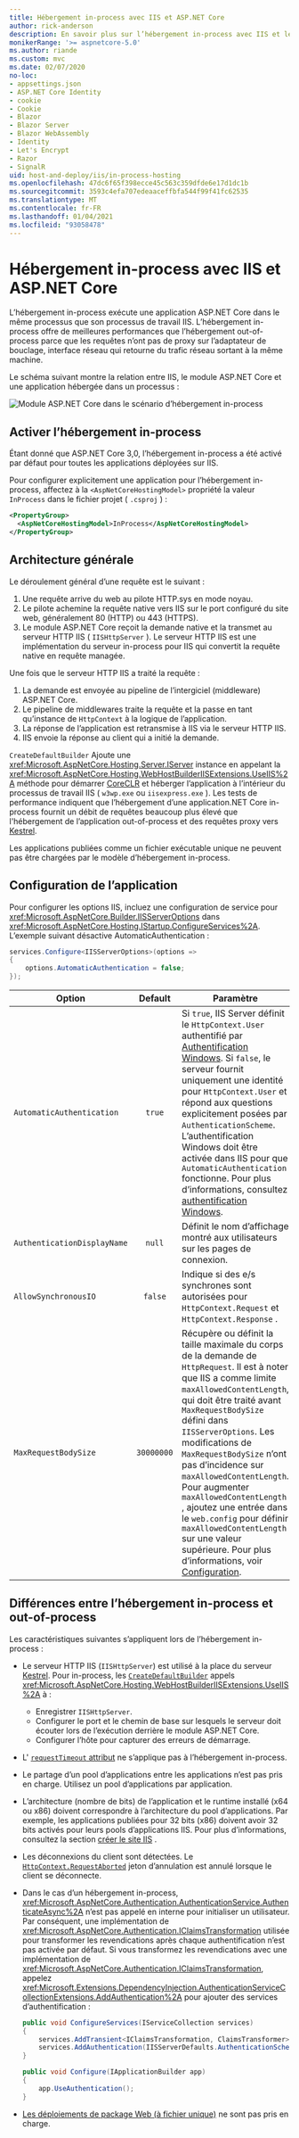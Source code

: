 ```yaml
---
title: Hébergement in-process avec IIS et ASP.NET Core
author: rick-anderson
description: En savoir plus sur l’hébergement in-process avec IIS et le module ASP.NET Core.
monikerRange: '>= aspnetcore-5.0'
ms.author: riande
ms.custom: mvc
ms.date: 02/07/2020
no-loc:
- appsettings.json
- ASP.NET Core Identity
- cookie
- Cookie
- Blazor
- Blazor Server
- Blazor WebAssembly
- Identity
- Let's Encrypt
- Razor
- SignalR
uid: host-and-deploy/iis/in-process-hosting
ms.openlocfilehash: 47dc6f65f398ecce45c563c359dfde6e17d1dc1b
ms.sourcegitcommit: 3593c4efa707edeaaceffbfa544f99f41fc62535
ms.translationtype: MT
ms.contentlocale: fr-FR
ms.lasthandoff: 01/04/2021
ms.locfileid: "93058478"
---
```

# <a name="in-process-hosting-with-iis-and-aspnet-core"></a>Hébergement in-process avec IIS et ASP.NET Core 

L’hébergement in-process exécute une application ASP.NET Core dans le même processus que son processus de travail IIS. L’hébergement in-process offre de meilleures performances que l’hébergement out-of-process parce que les requêtes n’ont pas de proxy sur l’adaptateur de bouclage, interface réseau qui retourne du trafic réseau sortant à la même machine.

Le schéma suivant montre la relation entre IIS, le module ASP.NET Core et une application hébergée dans un processus :

![Module ASP.NET Core dans le scénario d’hébergement in-process](index/_static/ancm-inprocess.png)

## <a name="enable-in-process-hosting"></a>Activer l’hébergement in-process

Étant donné que ASP.NET Core 3,0, l’hébergement in-process a été activé par défaut pour toutes les applications déployées sur IIS.

Pour configurer explicitement une application pour l’hébergement in-process, affectez à la `<AspNetCoreHostingModel>` propriété la valeur `InProcess` dans le fichier projet ( `.csproj` ) :

```xml
<PropertyGroup>
  <AspNetCoreHostingModel>InProcess</AspNetCoreHostingModel>
</PropertyGroup>
```

## <a name="general-architecture"></a>Architecture générale

Le déroulement général d’une requête est le suivant :

1. Une requête arrive du web au pilote HTTP.sys en mode noyau.
1. Le pilote achemine la requête native vers IIS sur le port configuré du site web, généralement 80 (HTTP) ou 443 (HTTPS).
1. Le module ASP.NET Core reçoit la demande native et la transmet au serveur HTTP IIS ( `IISHttpServer` ). Le serveur HTTP IIS est une implémentation du serveur in-process pour IIS qui convertit la requête native en requête managée.

Une fois que le serveur HTTP IIS a traité la requête :

1. La demande est envoyée au pipeline de l’intergiciel (middleware) ASP.NET Core.
1. Le pipeline de middlewares traite la requête et la passe en tant qu’instance de `HttpContext` à la logique de l’application.
1. La réponse de l’application est retransmise à IIS via le serveur HTTP IIS.
1. IIS envoie la réponse au client qui a initié la demande.

`CreateDefaultBuilder` Ajoute une <xref:Microsoft.AspNetCore.Hosting.Server.IServer> instance en appelant la <xref:Microsoft.AspNetCore.Hosting.WebHostBuilderIISExtensions.UseIIS%2A> méthode pour démarrer [CoreCLR](/dotnet/standard/glossary#coreclr) et héberger l’application à l’intérieur du processus de travail IIS ( `w3wp.exe` ou `iisexpress.exe` ). Les tests de performance indiquent que l’hébergement d’une application.NET Core in-process fournit un débit de requêtes beaucoup plus élevé que l'hébergement de l’application out-of-process et des requêtes proxy vers [Kestrel](xref:fundamentals/servers/kestrel).

Les applications publiées comme un fichier exécutable unique ne peuvent pas être chargées par le modèle d’hébergement in-process.

## <a name="application-configuration"></a>Configuration de l’application

Pour configurer les options IIS, incluez une configuration de service pour <xref:Microsoft.AspNetCore.Builder.IISServerOptions> dans <xref:Microsoft.AspNetCore.Hosting.IStartup.ConfigureServices%2A>. L’exemple suivant désactive AutomaticAuthentication :

```csharp
services.Configure<IISServerOptions>(options => 
{
    options.AutomaticAuthentication = false;
});
```

| Option | Default | Paramètre |
| ------ | :-----: | ------- |
| `AutomaticAuthentication` | `true` | Si `true`, IIS Server définit le `HttpContext.User` authentifié par [Authentification Windows](xref:security/authentication/windowsauth). Si `false`, le serveur fournit uniquement une identité pour `HttpContext.User` et répond aux questions explicitement posées par `AuthenticationScheme`. L’authentification Windows doit être activée dans IIS pour que `AutomaticAuthentication` fonctionne. Pour plus d’informations, consultez [authentification Windows](xref:security/authentication/windowsauth). |
| `AuthenticationDisplayName` | `null` | Définit le nom d’affichage montré aux utilisateurs sur les pages de connexion. |
| `AllowSynchronousIO` | `false` | Indique si des e/s synchrones sont autorisées pour `HttpContext.Request` et `HttpContext.Response` . |
| `MaxRequestBodySize` | `30000000` | Récupère ou définit la taille maximale du corps de la demande de `HttpRequest`. Il est à noter que IIS a comme limite `maxAllowedContentLength`, qui doit être traité avant `MaxRequestBodySize` défini dans `IISServerOptions`. Les modifications de `MaxRequestBodySize` n’ont pas d’incidence sur `maxAllowedContentLength`. Pour augmenter `maxAllowedContentLength` , ajoutez une entrée dans le `web.config` pour définir `maxAllowedContentLength` sur une valeur supérieure. Pour plus d’informations, voir [Configuration](/iis/configuration/system.webServer/security/requestFiltering/requestLimits/#configuration). |

## <a name="differences-between-in-process-and-out-of-process-hosting"></a>Différences entre l’hébergement in-process et out-of-process

Les caractéristiques suivantes s’appliquent lors de l’hébergement in-process :

* Le serveur HTTP IIS (`IISHttpServer`) est utilisé à la place du serveur [Kestrel](xref:fundamentals/servers/kestrel). Pour in-process, les [`CreateDefaultBuilder`](xref:fundamentals/host/generic-host#default-builder-settings) appels <xref:Microsoft.AspNetCore.Hosting.WebHostBuilderIISExtensions.UseIIS%2A> à :

  * Enregistrer `IISHttpServer`.
  * Configurer le port et le chemin de base sur lesquels le serveur doit écouter lors de l’exécution derrière le module ASP.NET Core.
  * Configurer l’hôte pour capturer des erreurs de démarrage.

* L' [ `requestTimeout` attribut](xref:host-and-deploy/iis/web-config#attributes-of-the-aspnetcore-element) ne s’applique pas à l’hébergement in-process.

* Le partage d’un pool d’applications entre les applications n’est pas pris en charge. Utilisez un pool d’applications par application.

* L’architecture (nombre de bits) de l’application et le runtime installé (x64 ou x86) doivent correspondre à l’architecture du pool d’applications. Par exemple, les applications publiées pour 32 bits (x86) doivent avoir 32 bits activés pour leurs pools d’applications IIS. Pour plus d’informations, consultez la section [créer le site IIS](xref:tutorials/publish-to-iis#create-the-iis-site) .

* Les déconnexions du client sont détectées. Le [`HttpContext.RequestAborted`](xref:Microsoft.AspNetCore.Http.HttpContext.RequestAborted%2A) jeton d’annulation est annulé lorsque le client se déconnecte.

* Dans le cas d’un hébergement in-process, <xref:Microsoft.AspNetCore.Authentication.AuthenticationService.AuthenticateAsync%2A> n’est pas appelé en interne pour initialiser un utilisateur. Par conséquent, une implémentation de <xref:Microsoft.AspNetCore.Authentication.IClaimsTransformation> utilisée pour transformer les revendications après chaque authentification n’est pas activée par défaut. Si vous transformez les revendications avec une implémentation de <xref:Microsoft.AspNetCore.Authentication.IClaimsTransformation>, appelez <xref:Microsoft.Extensions.DependencyInjection.AuthenticationServiceCollectionExtensions.AddAuthentication%2A> pour ajouter des services d’authentification :

  ```csharp
  public void ConfigureServices(IServiceCollection services)
  {
      services.AddTransient<IClaimsTransformation, ClaimsTransformer>();
      services.AddAuthentication(IISServerDefaults.AuthenticationScheme);
  }

  public void Configure(IApplicationBuilder app)
  {
      app.UseAuthentication();
  }
  ```
  
* [Les déploiements de package Web (à fichier unique)](/aspnet/web-forms/overview/deployment/web-deployment-in-the-enterprise/deploying-web-packages) ne sont pas pris en charge.
